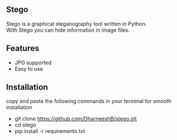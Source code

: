 ## Stego
Stego is a graphical steganography tool written in Python.  
With Stego you can hide information in image files.
## Features
- JPG supported  
- Easy to use
## Installation
copy and paste the following commands in your terminal for smooth installation
- git clone https://github.com/DharneeshB/stego.git
- cd stego
- pip install -r requirements.txt
